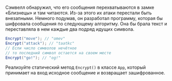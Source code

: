 
Сэмвелл обнаружил, что его сообщения перехватываются в замке «Близнецы» и там читаются. Из-за этого их атаки перестали быть внезапными. Немного подумав, он разработал программу, которая бы шифровала сообщения по следующему алгоритму. Она бы брала текст и переставляла в нем каждые два подряд идущих символа.

```cs
Encrypt("move"); // "omev"
Encrypt("attack"); // "taatkc"
// Если число символов нечётное
// то последний символ остается на своем месте
Encrypt("go!"); // "og!"
```

Реализуйте статический метод `Encrypt()` в классе `App`, который принимает на вход исходное сообщение и возвращает зашифрованное.
